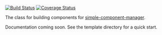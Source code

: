 [![Build Status](https://travis-ci.org/apowers313/component-class.svg?branch=master)](https://travis-ci.org/apowers313/component-class) [![Coverage Status](https://coveralls.io/repos/github/apowers313/component-class/badge.svg)](https://coveralls.io/github/apowers313/component-class)

The class for building components for [simple-component-manager](https://github.com/apowers313/simple-component-manager).

Documentation coming soon. See the template directory for a quick start.